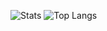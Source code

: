 ![Stats](https://github-readme-stats.vercel.app/api?username=LuK050&count_private=true&theme=github_dark&locale=ru&disable_animations=false&custom_title=Статистикa)
![Top Langs](https://github-readme-stats.vercel.app/api/top-langs/?username=LuK050&custom_title=Языки&theme=github_dark&langs_count=3)
